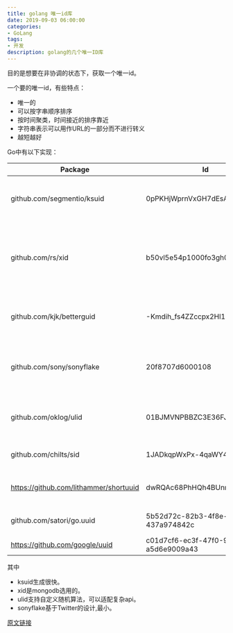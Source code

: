 ```yaml
---
title: golang 唯一id库
date: 2019-09-03 06:00:00
categories:
- GoLang
tags:
- 开发
description: golang的几个唯一ID库
---
```


目的是想要在非协调的状态下，获取一个唯一id。

一个要的唯一id，有些特点：

* 唯一的
* 可以按字串顺序排序
* 按时间聚类，时间接近的排序靠近
* 字符串表示可以用作URL的一部分而不进行转义
* 越短越好

Go中有以下实现：

Package | Id | Format
------- | -- | ------
github.com/segmentio/ksuid | 0pPKHjWprnVxGH7dEsAoXX2YQvU | 4 bytes of time (seconds) + 16 random bytes
github.com/rs/xid | b50vl5e54p1000fo3gh0 | 4 bytes of time (seconds) + 3 byte machine id + 2 byte process id + 3 bytes random
github.com/kjk/betterguid | -Kmdih_fs4ZZccpx2Hl1 | 8 bytes of time (milliseconds) + 9 random bytes
github.com/sony/sonyflake | 20f8707d6000108 | ~6 bytes of time (10 ms) + 1 byte sequence + 2 bytes machine id
github.com/oklog/ulid | 01BJMVNPBBZC3E36FJTGVF0C4S | 6 bytes of time (milliseconds) + 8 bytes random
github.com/chilts/sid | 1JADkqpWxPx-4qaWY47~FqI | 8 bytes of time (ns) + 8 random bytes
https://github.com/lithammer/shortuuid | dwRQAc68PhHQh4BUnrNsoS | UUIDv4 or v5, encoded in a more compact way
github.com/satori/go.uuid | 5b52d72c-82b3-4f8e-beb5-437a974842c | UUIDv4 from RFC 4112 for comparison
https://github.com/google/uuid | c01d7cf6-ec3f-47f0-9556-a5d6e9009a43 | UUIDv4

其中
* ksuid生成很快。
* xid是mongodb选用的。
* ulid支持自定义随机算法，可以适配复杂api。
* sonyflake基于Twitter的设计,最小。


[原文链接](https://blog.kowalczyk.info/article/JyRZ/generating-good-random-and-unique-ids-in-go.html)

